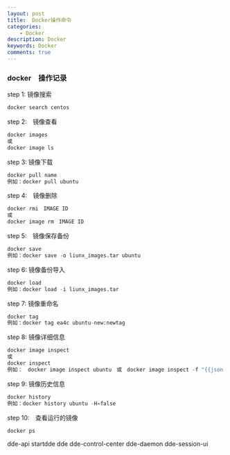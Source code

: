 ```yaml
---
layout: post
title:  Docker操作命令
categories: 
    - Docker
description: Docker
keywords: Docker
comments: true
---
```


### docker　操作记录

step 1: 镜像搜索
```python
docker search centos
```
step 2:　镜像查看
```python
docker images
或
docker image ls
```
step 3: 镜像下载
```python
docker pull name
例如：docker pull ubuntu
```
step 4:　镜像删除
```python
docker rmi　IMAGE ID
或
docker image rm　IMAGE ID
```
step 5:　镜像保存备份
```python
docker save
例如：docker save -o liunx_images.tar ubuntu
```
step 6: 镜像备份导入
```python
docker load
例如：docker load -i liunx_images.tar
```
step 7: 镜像重命名
```python
docker tag
例如：docker tag ea4c ubuntu-new:newtag
```
step 8: 镜像详细信息
```python
docker image inspect
或
docker inspect
例如：　docker image inspect ubuntu　或　docker image inspect -f "{{json .Id}}" ubuntu
```
step 9: 镜像历史信息
```python
docker history
例如：docker history ubuntu -H=false
```
step 10:　查看运行的镜像
```python
docker ps
```

 dde-api
 startdde
 dde
 dde-control-center
 dde-daemon
 dde-session-ui